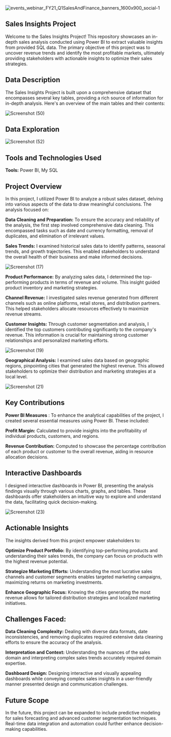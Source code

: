




![events_webinar_FY21_Q1SalesAndFinance_banners_1600x900_social-1](https://github.com/Neelam-Sambnani/Sales-Insights/assets/125915800/f4f526d3-bbcf-4100-b452-b8b3b4c3d986)











**Sales Insights Project**
---
Welcome to the Sales Insights Project! This repository showcases an in-depth sales analysis conducted using Power BI to extract valuable insights from provided SQL data. The primary objective of this project was to uncover revenue trends and identify the most profitable markets, ultimately providing stakeholders with actionable insights to optimize their sales strategies.


**Data Description**
---
The Sales Insights Project is built upon a comprehensive dataset that encompasses several key tables, providing a rich source of information for in-depth analysis. Here's an overview of the main tables and their contents:








![Screenshot (50)](https://github.com/Neelam-Sambnani/Sales-Insights/assets/125915800/6bc3e8e6-4f00-431d-9001-1eab2d7238cc)










**Data Exploration**
---








![Screenshot (52)](https://github.com/Neelam-Sambnani/Sales-Insights/assets/125915800/b11c696e-a882-4e57-ba73-7df8ed4eedaf)


















































**Tools and Technologies Used**
---
**Tools:**  Power BI, My SQL


**Project Overview**
---
In this project, I utilized Power BI to analyze a robust sales dataset, delving into various aspects of the data to draw meaningful conclusions. The analysis focused on:

**Data Cleaning and Preparation:** To ensure the accuracy and reliability of the analysis, the first step involved comprehensive data cleaning. This encompassed tasks such as date and currency formatting, removal of duplicates, and elimination of irrelevant values. 

**Sales Trends:**  I examined historical sales data to identify patterns, seasonal trends, and growth trajectories. This enabled stakeholders to understand the overall health of their business and make informed decisions.





![Screenshot (17)](https://github.com/Neelam-Sambnani/Sales-Insights/assets/125915800/2ddd43ae-41cc-4d80-8c9b-05f1186dd2ea)






**Product Performance:** By analyzing sales data, I determined the top-performing products in terms of revenue and volume. This insight guided product inventory and marketing strategies.

**Channel Revenue:** I investigated sales revenue generated from different channels such as online platforms, retail stores, and distribution partners. This helped stakeholders allocate resources effectively to maximize revenue streams.

**Customer Insights:** Through customer segmentation and analysis, I identified the top customers contributing significantly to the company's revenue. This information is crucial for maintaining strong customer relationships and personalized marketing efforts.





![Screenshot (19)](https://github.com/Neelam-Sambnani/Sales-Insights/assets/125915800/be3bfe62-9b29-4958-ab47-71a7184b6999)



**Geographical Analysis:**  I examined sales data based on geographic regions, pinpointing cities that generated the highest revenue. This allowed stakeholders to optimize their distribution and marketing strategies at a local level.





![Screenshot (21)](https://github.com/Neelam-Sambnani/Sales-Insights/assets/125915800/cab808f5-7ad0-4e6a-b40b-bc0472734af1)



**Key Contributions**
---
**Power BI Measures** : To enhance the analytical capabilities of the project, I created several essential measures using Power BI. These included:

**Profit Margin:** Calculated to provide insights into the profitability of individual products, customers, and regions.

**Revenue Contribution:** Computed to showcase the percentage contribution of each product or customer to the overall revenue, aiding in resource allocation decisions.

**Interactive Dashboards**
---
I designed interactive dashboards in Power BI, presenting the analysis findings visually through various charts, graphs, and tables. These dashboards offer stakeholders an intuitive way to explore and understand the data, facilitating quick decision-making.





![Screenshot (23)](https://github.com/Neelam-Sambnani/Sales-Insights/assets/125915800/86e4e5eb-7a86-46c2-a0ac-7a7d3011dcf7)






**Actionable Insights**
----
The insights derived from this project empower stakeholders to:

**Optimize Product Portfolio:**  By identifying top-performing products and understanding their sales trends, the company can focus on products with the highest revenue potential.

**Strategize Marketing Efforts:**  Understanding the most lucrative sales channels and customer segments enables targeted marketing campaigns, maximizing returns on marketing investments.

**Enhance Geographic Focus:** Knowing the cities generating the most revenue allows for tailored distribution strategies and localized marketing initiatives.

**Challenges Faced:**
---

**Data Cleaning Complexity:**  Dealing with diverse data formats, date inconsistencies, and removing duplicates required extensive data cleaning efforts to ensure the accuracy of the analysis.

**Interpretation and Context:**  Understanding the nuances of the sales domain and interpreting complex sales trends accurately required domain expertise.

**Dashboard Design:**  Designing interactive and visually appealing dashboards while conveying complex sales insights in a user-friendly manner presented design and communication challenges.

**Future Scope**
---
In the future, this project can be expanded to include predictive modeling for sales forecasting and advanced customer segmentation techniques. Real-time data integration and automation could further enhance decision-making capabilities.


